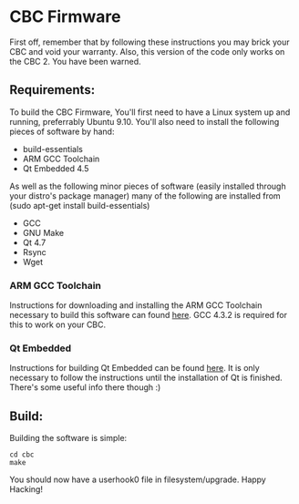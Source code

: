 CBC Firmware
============
First off, remember that by following these instructions you may brick your CBC and void your warranty.  Also, this version of the code only works on the CBC 2.  You have been warned.

Requirements:
-------------
To build the CBC Firmware, You'll first need to have a Linux system up and running, preferrably Ubuntu 9.10.  You'll also need to install the following pieces of software by hand:

* build-essentials
* ARM GCC Toolchain
* Qt Embedded 4.5

As well as the following minor pieces of software (easily installed through your distro's package manager) many of the following are installed from (sudo apt-get install build-essentials)

* GCC
* GNU Make
* Qt 4.7
* Rsync
* Wget

### ARM GCC Toolchain ###
Instructions for downloading and installing the ARM GCC Toolchain necessary to build this software can found [here](http://wiki.chumby.com/mediawiki/index.php/GNU_Toolchain).  GCC 4.3.2 is required for this to work on your CBC.

### Qt Embedded ###
Instructions for building Qt Embedded can be found [here](http://www.jespersaur.com/drupal/node/30).  It is only necessary to follow the instructions until the installation of Qt is finished.  There's some useful info there though :)

Build:
---------

Building the software is simple:

    cd cbc
    make

You should now have a userhook0 file in filesystem/upgrade.  Happy Hacking!

